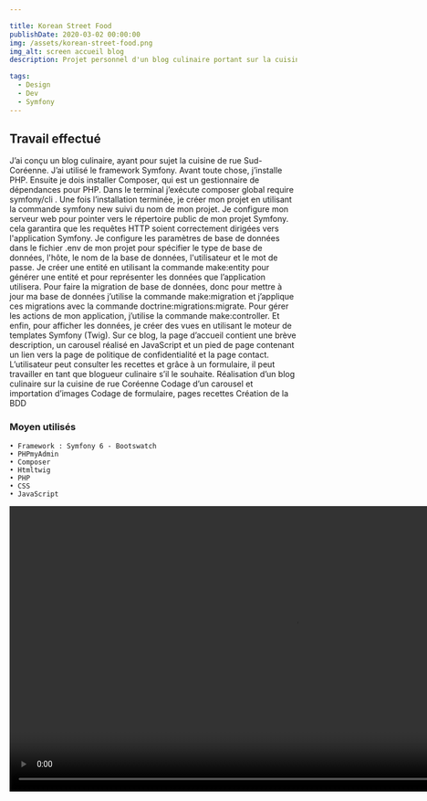 ```yaml
---

title: Korean Street Food
publishDate: 2020-03-02 00:00:00
img: /assets/korean-street-food.png
img_alt: screen accueil blog
description: Projet personnel d'un blog culinaire portant sur la cuisine de rue Sud-Coréenne

tags:
  - Design
  - Dev
  - Symfony
---
```

## Travail effectué
J’ai conçu un blog culinaire, ayant pour sujet la cuisine de rue Sud-Coréenne. J’ai utilisé le framework Symfony.
Avant toute chose, j’installe PHP. Ensuite je dois installer Composer, qui est un gestionnaire de dépendances pour PHP. Dans le terminal j’exécute composer global require symfony/cli . Une fois l’installation terminée, je créer mon projet en utilisant la commande symfony new suivi du nom de mon projet.
Je configure mon serveur web pour pointer vers le répertoire public de mon projet Symfony. cela garantira que les requêtes HTTP soient correctement dirigées vers l'application Symfony. Je configure les paramètres de base de données dans le fichier .env de mon projet pour spécifier le type de base de données, l'hôte, le nom de la base de données, l'utilisateur et le mot de passe. 
Je créer une entité en utilisant  la commande make:entity pour générer une entité et pour représenter les données que l’application utilisera. Pour faire la migration de base de données, donc pour mettre à jour ma base de données j’utilise la commande make:migration et j’applique ces migrations avec la commande doctrine:migrations:migrate. Pour gérer les actions de mon application, j’utilise la commande make:controller. Et enfin, pour afficher les données, je créer des vues en utilisant le moteur de templates Symfony (Twig).
Sur ce blog, la page d’accueil contient une brève description, un carousel réalisé en JavaScript et un pied de
page contenant un lien vers la page de politique de confidentialité et la page contact.
L’utilisateur peut consulter les recettes et grâce à un formulaire, il peut travailler en tant que blogueur culinaire s’il le souhaite.
Réalisation d’un blog culinaire sur la cuisine de rue Coréenne 
Codage d’un carousel et importation d’images 
Codage de formulaire, pages recettes
Création de la BDD 


### Moyen utilisés
    • Framework : Symfony 6 - Bootswatch
    • PHPmyAdmin
    • Composer
    • Htmltwig 
    • PHP  
    • CSS 
    • JavaScript



<video width="1000" height="500" controls
  src="/assets/korean-street-food-home.mp4"
  type="video/mp4">
  korean-street-food-home
</video>
